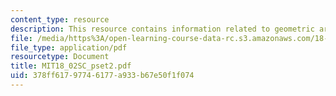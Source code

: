 ```yaml
---
content_type: resource
description: This resource contains information related to geometric argument.
file: /media/https%3A/open-learning-course-data-rc.s3.amazonaws.com/18-02sc-multivariable-calculus-fall-2010/378ff61797746177a933b67e50f1f074_MIT18_02SC_pset2.pdf
file_type: application/pdf
resourcetype: Document
title: MIT18_02SC_pset2.pdf
uid: 378ff617-9774-6177-a933-b67e50f1f074
---
```

